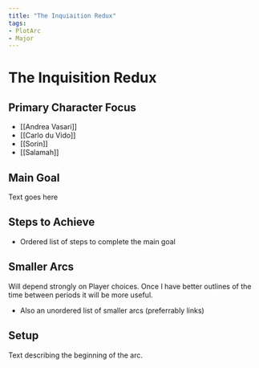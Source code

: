 ```yaml
---
title: "The Inquiaition Redux"
tags:
- PlotArc
- Major
---
```


# The Inquisition Redux
## Primary Character Focus
- [[Andrea Vasari]]
- [[Carlo du Vido]]
- [[Sorin]]
- [[Salamah]]

## Main Goal
Text goes here

## Steps to Achieve
 - Ordered list of steps to complete the main goal

## Smaller Arcs
Will depend strongly on Player choices.  Once I have better outlines of the time between periods it will be more useful.

- Also an unordered list of smaller arcs (preferrably links)

## Setup
Text describing the beginning of the arc. 